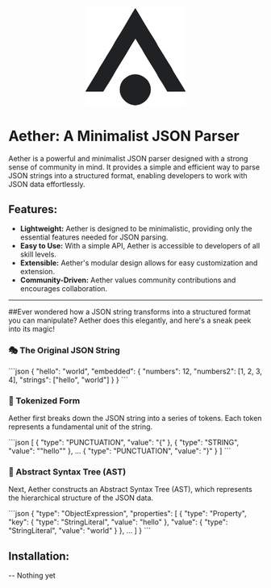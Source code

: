<div align="center">
  <img src="./aether.svg" alt="Aether Logo" style="width: 200px;"/>
</div>

# Aether: A Minimalist JSON Parser

Aether is a powerful and minimalist JSON parser designed with a strong sense of community in mind. It provides a simple and efficient way to parse JSON strings into a structured format, enabling developers to work with JSON data effortlessly.

## Features:
- **Lightweight:** Aether is designed to be minimalistic, providing only the essential features needed for JSON parsing.
- **Easy to Use:** With a simple API, Aether is accessible to developers of all skill levels.
- **Extensible:** Aether's modular design allows for easy customization and extension.
- **Community-Driven:** Aether values community contributions and encourages collaboration.

---

##Ever wondered how a JSON string transforms into a structured format you can manipulate? Aether does this elegantly, and here's a sneak peek into its magic!

### 🎭 The Original JSON String

\`\`\`json
{
  "hello": "world",
  "embedded": {
    "numbers": 12,
    "numbers2": [1, 2, 3, 4],
    "strings": ["hello", "world"]
  }
}
\`\`\`

### 🎨 Tokenized Form

Aether first breaks down the JSON string into a series of tokens. Each token represents a fundamental unit of the string.

\`\`\`json
[
  { "type": "PUNCTUATION", "value": "{" },
  { "type": "STRING", "value": "\"hello\"" },
  ...
  { "type": "PUNCTUATION", "value": "}" }
]
\`\`\`

### 🌳 Abstract Syntax Tree (AST)

Next, Aether constructs an Abstract Syntax Tree (AST), which represents the hierarchical structure of the JSON data.

\`\`\`json
{
  "type": "ObjectExpression",
  "properties": [
    {
      "type": "Property",
      "key": { "type": "StringLiteral", "value": "hello" },
      "value": { "type": "StringLiteral", "value": "world" }
    },
    ...
  ]
}
\`\`\`



## Installation:
 -- Nothing yet 

